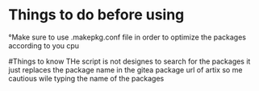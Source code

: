 # Things to do before using

°Make sure to use .makepkg.conf file in order to optimize the packages according to you cpu

#Things to know
 THe script is not designes to search for the packages it just replaces the package name in the gitea package url of artix so me cautious wile typing the name of the packages
